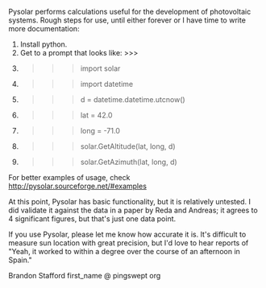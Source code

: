 Pysolar performs calculations useful for the development of photovoltaic 
systems. Rough steps for use, until either forever or I have time to 
write more documentation:

1. Install python.
2. Get to a prompt that looks like: >>>
3. >>> import solar
4. >>> import datetime
5. >>> d = datetime.datetime.utcnow()
6. >>> lat = 42.0
7. >>> long = -71.0
8. >>> solar.GetAltitude(lat, long, d)
9. >>> solar.GetAzimuth(lat, long, d)

For better examples of usage, check http://pysolar.sourceforge.net/#examples

At this point, Pysolar has basic functionality, but it is relatively untested.
I did validate it against the data in a paper by Reda and Andreas; it agrees
to 4 significant figures, but that's just one data point.

If you use Pysolar, please let me know how accurate it is. It's difficult to
measure sun location with great precision, but I'd love to hear reports of
"Yeah, it worked to within a degree over the course of an afternoon in Spain."

Brandon Stafford
first_name @ pingswept org